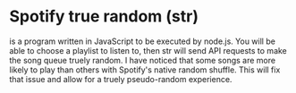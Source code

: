 # Spotify true random (str)
is a program written in JavaScript to be executed by node.js.
You will be able to choose a playlist to listen to, then str will send API requests to make the song queue truely random.
I have noticed that some songs are more likely to play than others with Spotify's native random shuffle.
This will fix that issue and allow for a truely pseudo-random experience.
